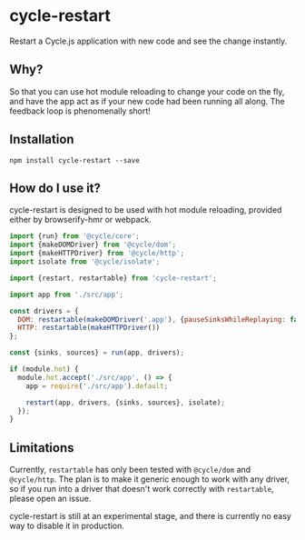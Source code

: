 # cycle-restart
Restart a Cycle.js application with new code and see the change instantly.

Why?
---

So that you can use hot module reloading to change your code on the fly, and have the app act as if your new code had been running all along. The feedback loop is phenomenally short!

Installation
---

`npm install cycle-restart --save`


How do I use it?
---

cycle-restart is designed to be used with hot module reloading, provided either by browserify-hmr or webpack.

```js
import {run} from '@cycle/core';
import {makeDOMDriver} from '@cycle/dom';
import {makeHTTPDriver} from '@cycle/http';
import isolate from '@cycle/isolate';

import {restart, restartable} from 'cycle-restart';

import app from './src/app';

const drivers = {
  DOM: restartable(makeDOMDriver('.app'), {pauseSinksWhileReplaying: false}),
  HTTP: restartable(makeHTTPDriver())
};

const {sinks, sources} = run(app, drivers);

if (module.hot) {
  module.hot.accept('./src/app', () => {
    app = require('./src/app').default;

    restart(app, drivers, {sinks, sources}, isolate);
  });
}
```

Limitations
---

Currently, `restartable` has only been tested with `@cycle/dom` and `@cycle/http`. The plan is to make it generic enough to work with any driver, so if you run into a driver that doesn't work correctly with `restartable`, please open an issue.

cycle-restart is still at an experimental stage, and there is currently no easy way to disable it in production.
